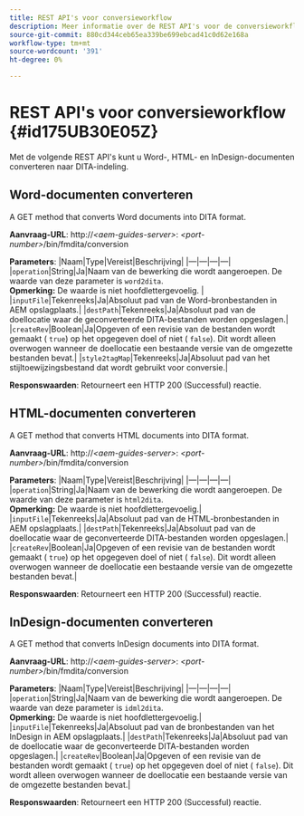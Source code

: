 ```yaml
---
title: REST API's voor conversieworkflow
description: Meer informatie over de REST API's voor de conversieworkflow
source-git-commit: 880cd344ceb65ea339be699ebcad41c0d62e168a
workflow-type: tm+mt
source-wordcount: '391'
ht-degree: 0%

---
```


# REST API&#39;s voor conversieworkflow {#id175UB30E05Z}

Met de volgende REST API&#39;s kunt u Word-, HTML- en InDesign-documenten converteren naar DITA-indeling.

## Word-documenten converteren

A GET method that converts Word documents into DITA format.

**Aanvraag-URL**: http://*&lt;aem-guides-server>*: *&lt;port-number>*/bin/fmdita/conversion

**Parameters**: |Naam|Type|Vereist|Beschrijving| |—|—|—|—| |``operation``|String|Ja|Naam van de bewerking die wordt aangeroepen. De waarde van deze parameter is ``word2dita``. <br> **Opmerking:** De waarde is niet hoofdlettergevoelig. | |`inputFile`|Tekenreeks|Ja|Absoluut pad van de Word-bronbestanden in AEM opslagplaats.| |`destPath`|Tekenreeks|Ja|Absoluut pad van de doellocatie waar de geconverteerde DITA-bestanden worden opgeslagen.| |`createRev`|Boolean|Ja|Opgeven of een revisie van de bestanden wordt gemaakt \( `true`\) op het opgegeven doel of niet \( `false`\). Dit wordt alleen overwogen wanneer de doellocatie een bestaande versie van de omgezette bestanden bevat.| |`style2tagMap`|Tekenreeks|Ja|Absoluut pad van het stijltoewijzingsbestand dat wordt gebruikt voor conversie.|

**Responswaarden**: Retourneert een HTTP 200 \(Successful\) reactie.

## HTML-documenten converteren

A GET method that converts HTML documents into DITA format.

**Aanvraag-URL**: http://*&lt;aem-guides-server>*: *&lt;port-number>*/bin/fmdita/conversion

**Parameters**: |Naam|Type|Vereist|Beschrijving| |—|—|—|—| |`operation`|String|Ja|Naam van de bewerking die wordt aangeroepen. De waarde van deze parameter is ``html2dita``. <br> **Opmerking:** De waarde is niet hoofdlettergevoelig.| |`inputFile`|Tekenreeks|Ja|Absoluut pad van de HTML-bronbestanden in AEM opslagplaats.| |`destPath`|Tekenreeks|Ja|Absoluut pad van de doellocatie waar de geconverteerde DITA-bestanden worden opgeslagen.| |`createRev`|Boolean|Ja|Opgeven of een revisie van de bestanden wordt gemaakt \( `true`\) op het opgegeven doel of niet \( `false`\). Dit wordt alleen overwogen wanneer de doellocatie een bestaande versie van de omgezette bestanden bevat.|

**Responswaarden**: Retourneert een HTTP 200 \(Successful\) reactie.

## InDesign-documenten converteren

A GET method that converts InDesign documents into DITA format.

**Aanvraag-URL**: http://*&lt;aem-guides-server>*: *&lt;port-number>*/bin/fmdita/conversion

**Parameters**: |Naam|Type|Vereist|Beschrijving| |—|—|—|—| |``operation``|String|Ja|Naam van de bewerking die wordt aangeroepen. De waarde van deze parameter is ``idml2dita``. <br> **Opmerking:** De waarde is niet hoofdlettergevoelig.| |`inputFile`|Tekenreeks|Ja|Absoluut pad van de bronbestanden van het InDesign in AEM opslagplaats.| |`destPath`|Tekenreeks|Ja|Absoluut pad van de doellocatie waar de geconverteerde DITA-bestanden worden opgeslagen.| |`createRev`|Boolean|Ja|Opgeven of een revisie van de bestanden wordt gemaakt \( `true`\) op het opgegeven doel of niet \( `false`\). Dit wordt alleen overwogen wanneer de doellocatie een bestaande versie van de omgezette bestanden bevat.|

**Responswaarden**: Retourneert een HTTP 200 \(Successful\) reactie.
